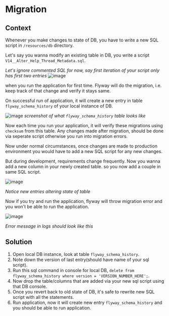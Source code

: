 # Migration

## Context
Whenever you make changes to state of DB, you have to write a new SQL script in `/resources/db` directory.

Let's say you wanna modify an existing table in DB, you write a script `V14__Alter_Help_Thread_Metadata.sql`.

_Let's ignore commented SQL for now, say first iteration of your script only has first two entries_
![image](https://github.com/Together-Java/TJ-Bot/assets/61616007/1034a3ac-f7ce-45ca-b9c9-6917f5ef61ab)

 when you run the application for first time. Flyway will do the migration, i.e. keep track of that change and verify it stays same.

 On successful run of application, it will create a new entry in table `flyway_schema_history` of your local instance of DB.

![image](https://github.com/Together-Java/TJ-Bot/assets/61616007/f47961ce-452f-4a5c-a650-fed924ad4f2f)
_screenshot of what `flyway_schema_history` table looks like_

Now each time you run your application, it will verify these migrations using `checksum` from this table. 
Any changes made after migration, should be done via seperate script otherwise you run into migration errors.

Now under normal circumstances, once changes are made to production environment you would have to add a new SQL script for any new changes.

 But during development, requirements change frequently. Now you wanna add a new column in your newly created table. so you now add a couple in same SQL script.

![image](https://github.com/Together-Java/TJ-Bot/assets/61616007/8afb7019-ffb2-4dfd-9654-be7b377f0135)

_Notice new entries altering state of table_

Now if you try and run the application, flyway will throw migration error and you won't be able to run the application.

![image](https://github.com/Together-Java/TJ-Bot/assets/61616007/e01d6cc7-8399-4e4c-8da1-b6b43ef05195)

_Error message in logs should look like this_

## Solution
1. Open local DB instance, look at table `flyway_schema_history`.
2. Note down the version of last entry(should have name of your sql script).
3. Run this sql command in console for local DB, `delete from flyway_schema_history where version = 'VERSION_NUMBER_HERE';`.
4. Now drop the table/columns that are added via your new sql script using that DB console.
5. Once you revert back to old state of DB, it's safe to rewrite new SQL script with all the statements.
6. Run application, now it will create new entry `flyway_schema_history` and you should be able to run application.
 
